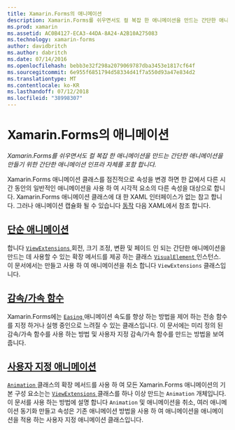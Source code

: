 ```yaml
---
title: Xamarin.Forms의 애니메이션
description: Xamarin.Forms를 쉬우면서도 컬 복잡 한 애니메이션을 만드는 간단한 애니메이션을 만들기 위한 간단한 애니메이션 인프라 자체를 포함 합니다.
ms.prod: xamarin
ms.assetid: AC0B4127-ECA3-44DA-8A24-A2B10A275083
ms.technology: xamarin-forms
author: davidbritch
ms.author: dabritch
ms.date: 07/14/2016
ms.openlocfilehash: bebb3e32f298a2079069787dba3453e1817cf64f
ms.sourcegitcommit: 6e955f6851794d58334d41f7a550d93a47e834d2
ms.translationtype: MT
ms.contentlocale: ko-KR
ms.lasthandoff: 07/12/2018
ms.locfileid: "38998307"
---
```

# <a name="animation-in-xamarinforms"></a>Xamarin.Forms의 애니메이션

_Xamarin.Forms를 쉬우면서도 컬 복잡 한 애니메이션을 만드는 간단한 애니메이션을 만들기 위한 간단한 애니메이션 인프라 자체를 포함 합니다._

Xamarin.Forms 애니메이션 클래스를 점진적으로 속성을 변경 하면 한 값에서 다른 시간 동안의 일반적인 애니메이션을 사용 하 여 시각적 요소의 다른 속성을 대상으로 합니다. Xamarin.Forms 애니메이션 클래스에 대 한 XAML 인터페이스가 없는 참고 합니다. 그러나 애니메이션 캡슐화 될 수 있습니다 [동작](~/xamarin-forms/app-fundamentals/behaviors/index.md) 다음 XAML에서 참조 합니다.

## <a name="simple-animationssimplemd"></a>[단순 애니메이션](simple.md)

합니다 [ `ViewExtensions` ](xref:Xamarin.Forms.ViewExtensions) 회전, 크기 조정, 변환 및 페이드 인 되는 간단한 애니메이션을 만드는 데 사용할 수 있는 확장 메서드를 제공 하는 클래스 [ `VisualElement` ](xref:Xamarin.Forms.VisualElement) 인스턴스. 이 문서에서는 만들고 사용 하 여 애니메이션을 취소 합니다 `ViewExtensions` 클래스입니다.

## <a name="easing-functionseasingmd"></a>[감속/가속 함수](easing.md)

Xamarin.Forms에는 [ `Easing` ](xref:Xamarin.Forms.Easing) 애니메이션 속도를 향상 하는 방법을 제어 하는 전송 함수를 지정 하거나 실행 중인으로 느려질 수 있는 클래스입니다. 이 문서에는 미리 정의 된 감속/가속 함수를 사용 하는 방법 및 사용자 지정 감속/가속 함수를 만드는 방법을 보여 줍니다.

## <a name="custom-animationscustommd"></a>[사용자 지정 애니메이션](custom.md)

[ `Animation` ](xref:Xamarin.Forms.Animation) 클래스의 확장 메서드를 사용 하 여 모든 Xamarin.Forms 애니메이션의 기본 구성 요소는는 [ `ViewExtensions` ](xref:Xamarin.Forms.ViewExtensions) 클래스를 하나 이상 만드는 `Animation` 개체입니다. 이 문서를 사용 하는 방법에 설명 합니다 `Animation` 및 애니메이션을 취소, 여러 애니메이션 동기화 만들고 속성은 기존 애니메이션 방법을 사용 하 여 애니메이션을 애니메이션을 적용 하는 사용자 지정 애니메이션 클래스입니다.
